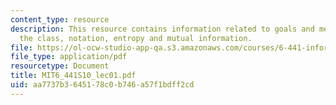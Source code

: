 ```yaml
---
content_type: resource
description: This resource contains information related to goals and mechanics of
  the class, notation, entropy and mutual information.
file: https://ol-ocw-studio-app-qa.s3.amazonaws.com/courses/6-441-information-theory-spring-2010/aa7737b3645178c0b746a57f1bdff2cd_MIT6_441S10_lec01.pdf
file_type: application/pdf
resourcetype: Document
title: MIT6_441S10_lec01.pdf
uid: aa7737b3-6451-78c0-b746-a57f1bdff2cd
---
```


